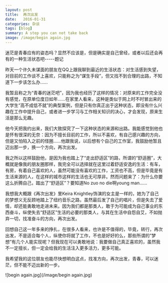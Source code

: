 ```yaml
---
layout: post
title:  再次出发
date:   2016-01-31 
categories: 杂谈
tags: [blog]  
summary: A step you can not take back
image: /image/begin again.jpg
---
```

迷茫是青春应有的姿态吗？显然不应该是，但是确实是自己曾经，或者以后还会再有的一种生活状态吧-----题记

昨天一个许久未谋面的朋友在QQ上跟我聊到最近的生活状态：对生活感到失望，对目前的工作谈不上喜欢，只能称之为“谋生手段”，但又找不到合理的出路，不知道下一步该怎么办……

我暂且称之为“青春的迷茫吧”，因为我也经历了这样的情况：对原来的工作完全没有感觉，在原单位度日如年……在家里人看来，这种是类似于网上时不时冒出来的大学生“高不成低不就”的典型案例，但是只有你真正出于这种状态，即没有什么兴趣在工作中提升自己，或者进一步学习与工作相关知识的决心，才会发现，原来生活是那么无趣。

他今天把我约出来，我们大致探究了一下这种状态的来源和出路。我能感觉到他也是怀有很深的无奈：因为不擅长目前的工作，所以不喜欢，有自己感兴趣的方向，但是又怕陷入之前的怪圈……他跟我说，以后想有个自己的工作室，我鼓励他暂且迈出那一步，换一个方向，再次出发。

我之所以这样鼓励他，是因为我也踏上了“走出舒适区”的路，所谓的“舒适圈”，大概就是像我的朋友圈那样，我完全可以选择就在这里过着舒适安逸的生活：有车，有房，有着自己喜欢的人，虽然可能没有喜欢的工作，工资也不高，但是毕竟是有生活来源的人，在这样的城市这样的生活也无可厚非。然而问题来了：为什么你要这么折腾自己，踏出了“舒适区”？要知道No zuo no die啊young man……

我想我大概跟《再次出发》里Keira Knightley饰演的女主是一样的，她为了自己的梦想义无反顾地踏上了纽约音乐之路，虽然最后发了自己的唱片，但是失去了爱情，却还能勇敢地走进未来。因为我们都是那类人，敢于为可能成为自己事业的东西奋斗，纵使失去“舒适区”生活的必要的那类人，与其在生活中自怨自艾，不如抛弃一切，找准奋斗的方向，再次出发。

回想自己这一年多来的挣扎，在很多人看来，也许是不值得的，毕竟，转行，再次出发，不是适合每个人，纵使你将就了工作，不也是好好的么，那些所谓的“梦想”有几个人能实现呢？但我现在可以勇敢地说：我要做自己真正喜欢的，虽然我不一定擅长，但一定会给我的生活注入更多活力，更多可能。

我希望我的这位朋友也能尽快想明白这点，找准方向，再次出发，青春，可以迷茫，但不能不迈出新的一步。

![begin again.jpg](/image/begin again.jpg)

